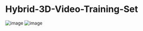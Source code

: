 # Hybrid-3D-Video-Training-Set



![image](https://github.com/liuxingfufu/Hybrid-3D-Video-Training-Set/edit/master/dog.jpg)
![image](https://github.com/liuxingfufu/Hybrid-3D-Video-Training-Set/edit/master/tim.gif)
